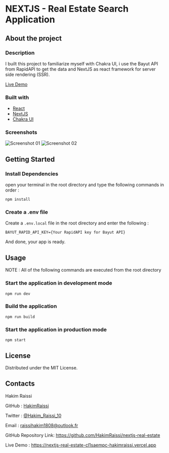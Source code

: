 # NEXTJS - Real Estate Search Application

## About the project

### Description

I built this project to familiarize myself with Chakra UI, i use the Bayut API from RapidAPI to get the data and NextJS as react framework for server side rendering (SSR).

[Live Demo](https://nextjs-real-estate-cl1saempc-hakimraissi.vercel.app/)


### Built with


- [React](https://reactjs.org/)
- [NextJS](https://nextjs.org/)
- [Chakra UI](https://chakra-ui.com/)


### Screenshots

![Screenshot 01](https://res.cloudinary.com/dard8s66g/image/upload/v1650929692/demos/next-real-estate/Capture_d_%C3%A9cran_2022-04-26_013322_rzoyfk.png)
![Screenshot 02](https://res.cloudinary.com/dard8s66g/image/upload/v1650929692/demos/next-real-estate/Capture_d_%C3%A9cran_2022-04-26_013414_fpri35.png)

## Getting Started

### Install Dependencies

open your terminal in the root directory and type the following commands in order :

```
npm install

```

### Create a .env file

Create a `.env.local` file in the root directory and enter the following :

```
BAYUT_RAPID_API_KEY={Your RapidAPI key for Bayut API}

```

And done, your app is ready.

## Usage

NOTE : All of the following commands are executed from the root directory

### Start the application in development mode

```
npm run dev
```

### Build the application

```
npm run build
```

### Start the application in production mode

```
npm start
```


## License

Distributed under the MIT License.

## Contacts

Hakim Raissi

GitHub : [HakimRaissi](https://github.com/HakimRaissi/)

Twitter : [@Hakim_Raissi_10](https://twitter.com/Hakim_Raissi_10)

Email : <raissihakim1808@outlook.fr>

GitHub Repository Link: <https://github.com/HakimRaissi/nextjs-real-estate>

Live Demo : <https://nextjs-real-estate-cl1saempc-hakimraissi.vercel.app>
